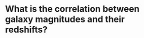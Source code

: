 <script setup>
import Graph from './Graph.vue'  
</script>

# What is the correlation between galaxy magnitudes and their redshifts?

<Graph />
